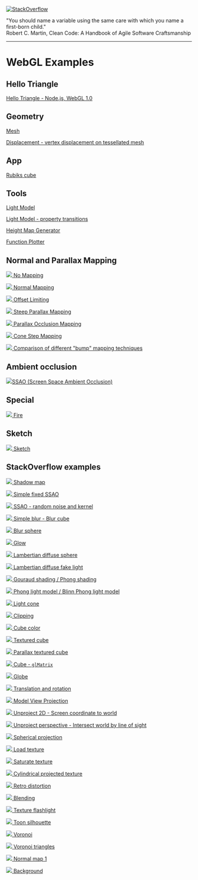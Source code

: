 [![StackOverflow](https://stackexchange.com/users/flair/7322082.png)](https://stackoverflow.com/users/5577765/rabbid76?tab=profile)

"You should name a variable using the same care with which you name a first-born child."  
Robert C. Martin, Clean Code: A Handbook of Agile Software Craftsmanship

---

# WebGL Examples

## Hello Triangle

[Hello Triangle - Node.js, WebGL 1.0](../example/nodejs/hallo_triangle/hello_triangle_webgl_1_0/src/client/webgl_client.ts)  

## Geometry

[Mesh](https://rabbid76.github.io/graphics-snippets/html/basic/mesh.html)

[Displacement - vertex displacement on tessellated mesh](https://rabbid76.github.io/graphics-snippets/html/basic/displacement.html)

## App

[Rubiks cube](https://rabbid76.github.io/graphics-snippets/html/app/rubiks_cube.html)

## Tools

[Light Model](https://rabbid76.github.io/graphics-snippets/html/tools/light_model_view.html)

[Light Model - property transitions](https://rabbid76.github.io/graphics-snippets/html/tools/light_model_transition.html)

[Height Map Generator](https://rabbid76.github.io/graphics-snippets/html/tools/height_map_generator.html)

[Function Plotter](https://rabbid76.github.io/graphics-snippets/html/tools/function_plotter.html)

## Normal and Parallax Mapping

[![](../documentation/image/parallax_mapping/parallax_001_no_parallax_mapping_1.png) No Mapping](https://rabbid76.github.io/graphics-snippets/html/technique/parallax_001_no_parallax_mapping.html)

[![](../documentation/image/parallax_mapping/parallax_002_normal_mapping_1.png) Normal Mapping](https://rabbid76.github.io/graphics-snippets/html/technique/parallax_002_normal_mapping.html)

[![](../documentation/image/parallax_mapping/parallax_003_offset_limiting_1.png) Offset Limiting](https://rabbid76.github.io/graphics-snippets/html/technique/parallax_003_offset_limiting.html)

[![](../documentation/image/parallax_mapping/parallax_004_parallax_occlusion_mapping_derivative_tbn_1.png) Steep Parallax Mapping](https://rabbid76.github.io/graphics-snippets/html/technique/parallax_004_parallax_occlusion_mapping_derivative_tbn.html)

[![](../documentation/image/parallax_mapping/parallax_005_parallax_relief_mapping_derivative_tbn_1.png) Parallax Occlusion Mapping](https://rabbid76.github.io/graphics-snippets/html/technique/parallax_005_parallax_relief_mapping_derivative_tbn.html)

[![](../documentation/image/parallax_mapping/parallax_006_cone_step_mapping_derivative_tbn_1.png) Cone Step Mapping](https://rabbid76.github.io/graphics-snippets/html/technique/parallax_006_cone_step_mapping_derivative_tbn.html)

[![](../documentation/image/parallax_mapping/parallax_006_cone_step_mapping_derivative_tbn_2.png) Comparison of different "bump" mapping techniques](https://rabbid76.github.io/graphics-snippets/html/technique/parallax_mapping.html)

## Ambient occlusion

[![](../html/technique/image/ssao.png)SSAO (Screen Space Ambient Occlusion)](https://rabbid76.github.io/graphics-snippets/html/technique/ssao.html)

## Special

[![](../html/effect/image/fire.png) Fire](https://rabbid76.github.io/graphics-snippets/html/effect/fire.html)

## Sketch

[![](../html/sketch/image/sketch_texture_pen.png) Sketch](https://rabbid76.github.io/graphics-snippets/html/sketch/sketch_texture_pen.html)

## StackOverflow examples

[![](../html/stackoverflow/image/shadow_map.png) Shadow map](https://rabbid76.github.io/graphics-snippets/html/stackoverflow/shadow_map.html)

[![](../html/stackoverflow/image/ssao_simple_b.png) Simple fixed SSAO](https://rabbid76.github.io/graphics-snippets/html/stackoverflow/ssao_simple_b.html)

[![](../html/stackoverflow/image/ssao_simple.png) SSAO - random noise and kernel](https://rabbid76.github.io/graphics-snippets/html/stackoverflow/ssao_simple.html)

[![](../html/stackoverflow/image/blur_cube_color.png) Simple blur - Blur cube](https://rabbid76.github.io/graphics-snippets/html/stackoverflow/blur_cube_color.html)

[![](../html/stackoverflow/image/blur_sphere_texture.png) Blur sphere](https://rabbid76.github.io/graphics-snippets/html/stackoverflow/blur_sphere_texture.html)

[![](../html/stackoverflow/image/glow.png) Glow](https://rabbid76.github.io/graphics-snippets/html/stackoverflow/glow.html)  

[![](../html/stackoverflow/image/lambertian_sphere.png) Lambertian diffuse sphere](https://rabbid76.github.io/graphics-snippets/html/stackoverflow/lambertian_sphere.html)

[![](../html/stackoverflow/image/lambertian_fake.png) Lambertian diffuse fake light](https://rabbid76.github.io/graphics-snippets/html/stackoverflow/lambertian_fake.html)

[![](../html/stackoverflow/image/gouraud_phong.png) Gouraud shading / Phong shading](https://rabbid76.github.io/graphics-snippets/html/stackoverflow/gouraud_phong.html)

[![](../html/stackoverflow/image/phong_blinnphong.png) Phong light model / Blinn Phong light model](https://rabbid76.github.io/graphics-snippets/html/stackoverflow/phong_blinnphong.html)

[![](../html/stackoverflow/image/light_cone.png) Light cone](https://rabbid76.github.io/graphics-snippets/html/stackoverflow/light_cone.html)

[![](../html/stackoverflow/image/clip_cube.png) Clipping](https://rabbid76.github.io/graphics-snippets/html/stackoverflow/clip_cube.html)

[![](../html/stackoverflow/image/cube_color.png) Cube color](https://rabbid76.github.io/graphics-snippets/html/stackoverflow/cube_color.html)

[![](../html/stackoverflow/image/cube_texture.png) Textured cube](https://rabbid76.github.io/graphics-snippets/html/stackoverflow/cube_texture.html)

[![](../html/stackoverflow/image/cube_parallax.png) Parallax textured cube](https://rabbid76.github.io/graphics-snippets/html/stackoverflow/cube_parallax.html)

[![](../html/stackoverflow/image/glMatrix_cube.png) Cube - `glMatrix`](https://rabbid76.github.io/graphics-snippets/html/stackoverflow/glMatrix_cube.html)

[![](../html/stackoverflow/image/sphere_texture.png) Globe](https://rabbid76.github.io/graphics-snippets/html/stackoverflow/sphere_texture.html)

[![](../html/stackoverflow/image/axis_rotation.png) Translation and rotation](https://rabbid76.github.io/graphics-snippets/html/stackoverflow/axis_rotation.html)

[![](../html/stackoverflow/image/model_view_projection.png) Model View Projection](https://rabbid76.github.io/graphics-snippets/html/stackoverflow/model_view_projection.html)

[![](../html/stackoverflow/image/unproject_2d_cursor.png) Unproject 2D - Screen coordinate to world](https://rabbid76.github.io/graphics-snippets/html/stackoverflow/unproject_2d.html)

[![](../html/stackoverflow/image/unproject_perspective_cursor.png) Unproject perspective - Intersect world by line of sight](https://rabbid76.github.io/graphics-snippets/html/stackoverflow/unproject_perspective.html)

[![](../html/stackoverflow/image/spherical_projection.png) Spherical projection](https://rabbid76.github.io/graphics-snippets/html/stackoverflow/spherical_projection.html)

[![](../html/stackoverflow/image/texture_load.png) Load texture](https://rabbid76.github.io/graphics-snippets/html/stackoverflow/texture_load.html)

[![](../html/stackoverflow/image/texture_saturate.png) Saturate texture](https://rabbid76.github.io/graphics-snippets/html/stackoverflow/texture_saturate.html)

[![](../html/stackoverflow/image/texture_cylindrical_projection.png) Cylindrical projected texture](https://rabbid76.github.io/graphics-snippets/html/stackoverflow/texture_cylindrical_projection.html)

[![](../html/stackoverflow/image/retro_distortion.png) Retro distortion](https://rabbid76.github.io/graphics-snippets/html/stackoverflow/retro_distortion.html)

[![](../html/stackoverflow/image/blending.png) Blending](https://rabbid76.github.io/graphics-snippets/html/stackoverflow/blending.html)

[![](../html/stackoverflow/image/texture_flashlight.png) Texture flashlight](https://rabbid76.github.io/graphics-snippets/html/stackoverflow/texture_flashlight.html)

[![](../html/stackoverflow/image/silhouette.png) Toon silhouette](https://rabbid76.github.io/graphics-snippets/html/stackoverflow/silhouette.html)

[![](../html/stackoverflow/image/voronoi.png) Voronoi](https://rabbid76.github.io/graphics-snippets/html/stackoverflow/voronoi.html)

[![](../html/stackoverflow/image/voronoi_triangle.png) Voronoi triangles](https://rabbid76.github.io/graphics-snippets/html/stackoverflow/voronoi_triangle.html)

[![](../html/stackoverflow/image/normalmap1.png) Normal map 1](https://rabbid76.github.io/graphics-snippets/html/stackoverflow/normalmap1.html)

[![](../html/stackoverflow/image/background_cube_poor_webgl.png) Background](https://rabbid76.github.io/graphics-snippets/html/stackoverflow/background_cube_poor_webgl.html)
